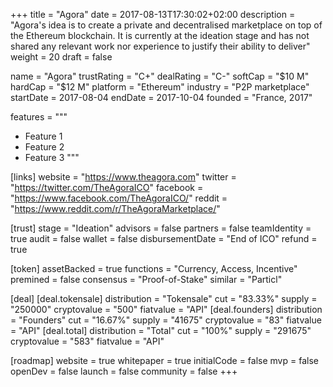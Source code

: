 +++
title = "Agora"
date = 2017-08-13T17:30:02+02:00
description = "Agora's idea is to create a private and decentralised marketplace on top of the Ethereum blockchain. It is currently at the ideation stage and has not shared any relevant work nor experience to justify their ability to deliver"
weight = 20
draft = false

name = "Agora"
trustRating = "C+"
dealRating = "C-"
softCap = "$10 M"
hardCap = "$12 M"
platform = "Ethereum"
industry = "P2P marketplace"
startDate = 2017-08-04
endDate = 2017-10-04
founded = "France, 2017"

features = """
- Feature 1
- Feature 2
- Feature 3
"""

[links]
  website = "https://www.theagora.com"
  twitter = "https://twitter.com/TheAgoraICO"
  facebook = "https://www.facebook.com/TheAgoraICO/"
  reddit = "https://www.reddit.com/r/TheAgoraMarketplace/"

[trust]
  stage = "Ideation"
  advisors = false
  partners = false
  teamIdentity = true
  audit = false
  wallet = false
  disbursementDate = "End of ICO"
  refund = true

[token]
  assetBacked = true
  functions = "Currency, Access, Incentive"
  premined = false
  consensus = "Proof-of-Stake"
  similar = "Particl"

[deal]
  [deal.tokensale]
    distribution = "Tokensale"
    cut = "83.33%"
    supply = "250000"
    cryptovalue = "500"
    fiatvalue = "API"
  [deal.founders]
    distribution = "Founders"
    cut = "16.67%"
    supply = "41675"
    cryptovalue = "83"
    fiatvalue = "API"
  [deal.total]
    distribution = "Total"
    cut = "100%"
    supply = "291675"
    cryptovalue = "583"
    fiatvalue = "API"

[roadmap]
  website = true
  whitepaper = true
  initialCode = false
  mvp = false
  openDev = false
  launch = false
  community = false
+++
